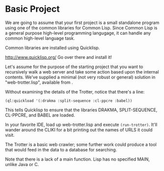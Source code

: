 Basic Project
===

We are going to assume that your first project is a small standalone
program using one of the common libraries for Common Lisp. Since
Common Lisp is a general purpose high-level programming langugage, it
can handle any common high-level language task.

Common libraries are installed using Quicklisp.

http://www.quicklisp.org/ Go over there and install it!


Let's assume for the purpose of the starting project that you want to
recursively walk a web server and take some action based upon the
internal contents. We've supplied a minimal (not very robust or
general) solution in "web-trotter.lisp", available from <url>.

Without examining the details of the Trotter, notice that there's a
line:

`(ql:quickload '(:drakma :split-sequence :cl-ppcre :babel))`


This tells Quicklisp to ensure that the libraries DRAKMA,
SPLIT-SEQUENCE, CL-PPCRE, and BABEL are loaded.

In your favorite IDE, load up web-trotter.lisp and execute
`(run-trotter)`. It'll wander around the CLIKI for a bit printing out
the names of URLS it could visit.

The Trotter is a basic web crawler; some further work could produce a
tool that would feed in the data to a database for searching.

Note that there is a lack of a main function. Lisp has no specified
MAIN, unlike Java or C.